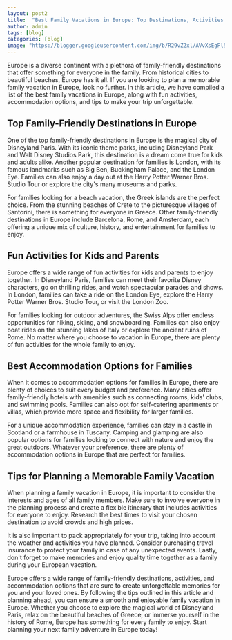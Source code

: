 ```yaml
---
layout: post2
title:  "Best Family Vacations in Europe: Top Destinations, Activities & Tips"
author: admin
tags: [blog]
categories: [blog]
image: "https://blogger.googleusercontent.com/img/b/R29vZ2xl/AVvXsEgPl5SmmXZhHPcb5G2DJIVg-MmHu4NO_BGDUYW1jtHLaIe6o1KZvq0LILrsisVy_UxRbw5Q_1JOJjm2aOi3Bb58rYIQu-A230HBsQiKJts_Sldhsy3X88j9muDbhJbMlGfIdr40mDwadJCeTb4psbyLAfVNPz32H7HKCtwa1I1Zu5kOP0aFJiwWoY6ZXI8/s1600/20240421_092349.jpg"
---
```



<p>Europe is a diverse continent with a plethora of family-friendly destinations that offer something for everyone in the family. From historical cities to beautiful beaches, Europe has it all. If you are looking to plan a memorable family vacation in Europe, look no further. In this article, we have compiled a list of the best family vacations in Europe, along with fun activities, accommodation options, and tips to make your trip unforgettable.</p>
<h2>Top Family-Friendly Destinations in Europe</h2>
<p>One of the top family-friendly destinations in Europe is the magical city of Disneyland Paris. With its iconic theme parks, including Disneyland Park and Walt Disney Studios Park, this destination is a dream come true for kids and adults alike. Another popular destination for families is London, with its famous landmarks such as Big Ben, Buckingham Palace, and the London Eye. Families can also enjoy a day out at the Harry Potter Warner Bros. Studio Tour or explore the city's many museums and parks.</p>
<p>For families looking for a beach vacation, the Greek islands are the perfect choice. From the stunning beaches of Crete to the picturesque villages of Santorini, there is something for everyone in Greece. Other family-friendly destinations in Europe include Barcelona, Rome, and Amsterdam, each offering a unique mix of culture, history, and entertainment for families to enjoy.</p>
<h2>Fun Activities for Kids and Parents</h2>
<p>Europe offers a wide range of fun activities for kids and parents to enjoy together. In Disneyland Paris, families can meet their favorite Disney characters, go on thrilling rides, and watch spectacular parades and shows. In London, families can take a ride on the London Eye, explore the Harry Potter Warner Bros. Studio Tour, or visit the London Zoo.</p>
<p>For families looking for outdoor adventures, the Swiss Alps offer endless opportunities for hiking, skiing, and snowboarding. Families can also enjoy boat rides on the stunning lakes of Italy or explore the ancient ruins of Rome. No matter where you choose to vacation in Europe, there are plenty of fun activities for the whole family to enjoy.</p>
<h2>Best Accommodation Options for Families</h2>
<p>When it comes to accommodation options for families in Europe, there are plenty of choices to suit every budget and preference. Many cities offer family-friendly hotels with amenities such as connecting rooms, kids' clubs, and swimming pools. Families can also opt for self-catering apartments or villas, which provide more space and flexibility for larger families.</p>
<p>For a unique accommodation experience, families can stay in a castle in Scotland or a farmhouse in Tuscany. Camping and glamping are also popular options for families looking to connect with nature and enjoy the great outdoors. Whatever your preference, there are plenty of accommodation options in Europe that are perfect for families.</p>
<h2>Tips for Planning a Memorable Family Vacation</h2>
<p>When planning a family vacation in Europe, it is important to consider the interests and ages of all family members. Make sure to involve everyone in the planning process and create a flexible itinerary that includes activities for everyone to enjoy. Research the best times to visit your chosen destination to avoid crowds and high prices.</p>
<p>It is also important to pack appropriately for your trip, taking into account the weather and activities you have planned. Consider purchasing travel insurance to protect your family in case of any unexpected events. Lastly, don't forget to make memories and enjoy quality time together as a family during your European vacation.</p>
<p>Europe offers a wide range of family-friendly destinations, activities, and accommodation options that are sure to create unforgettable memories for you and your loved ones. By following the tips outlined in this article and planning ahead, you can ensure a smooth and enjoyable family vacation in Europe. Whether you choose to explore the magical world of Disneyland Paris, relax on the beautiful beaches of Greece, or immerse yourself in the history of Rome, Europe has something for every family to enjoy. Start planning your next family adventure in Europe today!</p>
